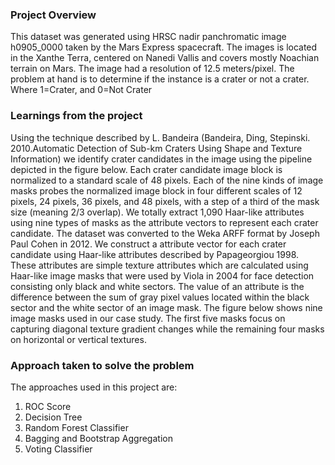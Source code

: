 ### Project Overview

 This dataset was generated using HRSC nadir panchromatic image h0905_0000 taken by the Mars Express spacecraft. The images is located in the Xanthe Terra, centered on Nanedi Vallis and covers mostly Noachian terrain on Mars. The image had a resolution of 12.5 meters/pixel. The problem at hand is to determine if the instance is a crater or not a crater. Where 1=Crater, and 0=Not Crater


### Learnings from the project

 Using the technique described by L. Bandeira (Bandeira, Ding, Stepinski. 2010.Automatic Detection of Sub-km Craters Using Shape and Texture Information) we identify crater candidates in the image using the pipeline depicted in the figure below. Each crater candidate image block is normalized to a standard scale of 48 pixels. Each of the nine kinds of image masks probes the normalized image block in four different scales of 12 pixels, 24 pixels, 36 pixels, and 48 pixels, with a step of a third of the mask size (meaning 2/3 overlap). We totally extract 1,090 Haar-like attributes using nine types of masks as the attribute vectors to represent each crater candidate. The dataset was converted to the Weka ARFF format by Joseph Paul Cohen in 2012.
We construct a attribute vector for each crater candidate using Haar-like attributes described by Papageorgiou 1998. These attributes are simple texture attributes which are calculated using Haar-like image masks that were used by Viola in 2004 for face detection consisting only black and white sectors. The value of an attribute is the difference between the sum of gray pixel values located within the black sector and the white sector of an image mask. The figure below shows nine image masks used in our case study. The first five masks focus on capturing diagonal texture gradient changes while the remaining four masks on horizontal or vertical textures.


### Approach taken to solve the problem

 The approaches used in this project are:
1. ROC Score
2. Decision Tree
3. Random Forest Classifier
4. Bagging and Bootstrap Aggregation 
5. Voting Classifier




